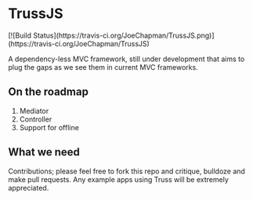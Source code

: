 <h1>TrussJS</h1> [![Build Status](https://travis-ci.org/JoeChapman/TrussJS.png)](https://travis-ci.org/JoeChapman/TrussJS)

<p>A dependency-less MVC framework, still under development that aims to plug the gaps as we see them in current MVC frameworks.</p>

<h2>On the roadmap</h2>

<ol>
	<li>Mediator</li>
	<li>Controller</li>
	<li>Support for offline</li>
</ol>

<h2>What we need</h2>

<p>Contributions; please feel free to fork this repo and critique, bulldoze and make pull requests.
Any example apps using Truss will be extremely appreciated.</p>